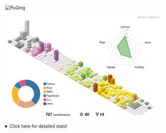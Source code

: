 ![PuQing](https://user-images.githubusercontent.com/27223114/171565019-9a56fae6-b08b-421f-99db-7e830da42371.png)

![](./profile-3d-contrib/profile-season-animate.svg)

<details>
<summary>Click here for detailed stats!</summary>

<!--START_SECTION:waka-->
![Lines of code](https://img.shields.io/badge/From%20Hello%20World%20I%27ve%20Written-1.7%20million%20lines%20of%20code-blue)

**🐱 My GitHub Data** 

> 📦 416.8 kB Used in GitHub's Storage 
 > 
> 🚫 Not Opted to Hire
 > 
> 📜 37 Public Repositories 
 > 
> 🔑 33 Private Repositories 
 > 
**I'm an Early 🐤** 

```text
🌞 Morning                740 commits         ██░░░░░░░░░░░░░░░░░░░░░░░   08.32 % 
🌆 Daytime                3962 commits        ███████████░░░░░░░░░░░░░░   44.53 % 
🌃 Evening                2016 commits        ██████░░░░░░░░░░░░░░░░░░░   22.66 % 
🌙 Night                  2179 commits        ██████░░░░░░░░░░░░░░░░░░░   24.49 % 
```


📊 **This Week I Spent My Time On** 

```text
💬 Programming Languages: 
PPTMan                   1 hr 52 mins        ████████░░░░░░░░░░░░░░░░░   30.92 % 
Other                    1 hr 31 mins        ██████░░░░░░░░░░░░░░░░░░░   25.26 % 
Music                    1 hr 16 mins        █████░░░░░░░░░░░░░░░░░░░░   20.97 % 
Reading Paper            40 mins             ███░░░░░░░░░░░░░░░░░░░░░░   11.10 % 
Communicating            33 mins             ██░░░░░░░░░░░░░░░░░░░░░░░   09.34 % 

🔥 Editors: 
MicrosoftPowerPoint      1 hr 52 mins        ████████░░░░░░░░░░░░░░░░░   30.92 % 
Telegram                 1 hr 30 mins        ██████░░░░░░░░░░░░░░░░░░░   24.93 % 
NetEaseMusic             1 hr 16 mins        █████░░░░░░░░░░░░░░░░░░░░   20.97 % 
Zotero                   40 mins             ███░░░░░░░░░░░░░░░░░░░░░░   11.10 % 
Mail                     33 mins             ██░░░░░░░░░░░░░░░░░░░░░░░   09.34 % 

💻 Operating System: 
Mac                      5 hrs 55 mins       ████████████████████████░   97.58 % 
WSL                      8 mins              █░░░░░░░░░░░░░░░░░░░░░░░░   02.42 % 
```


<!--END_SECTION:waka-->
</details>
